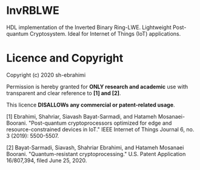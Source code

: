 # InvRBLWE
HDL implementation of the Inverted Binary Ring-LWE. Lightweight Post-quantum Cryptosystem. Ideal for Internet of Things (IoT) applications. 

# Licence and Copyright
Copyright (c) 2020 sh-ebrahimi

Permission is hereby granted for **ONLY research and academic** use with transparent and clear reference to **[1] and [2]**.

This licence **DISALLOWs any commercial or patent-related usage**.

[1] Ebrahimi, Shahriar, Siavash Bayat-Sarmadi, and Hatameh Mosanaei-Boorani. "Post-quantum cryptoprocessors optimized for edge and resource-constrained devices in IoT." IEEE Internet of Things Journal 6, no. 3 (2019): 5500-5507.

[2] Bayat-Sarmadi, Siavash, Shahriar Ebrahimi, and Hatameh Mosanaei Boorani. "Quantum-resistant cryptoprocessing." U.S. Patent Application 16/807,394, filed June 25, 2020.
